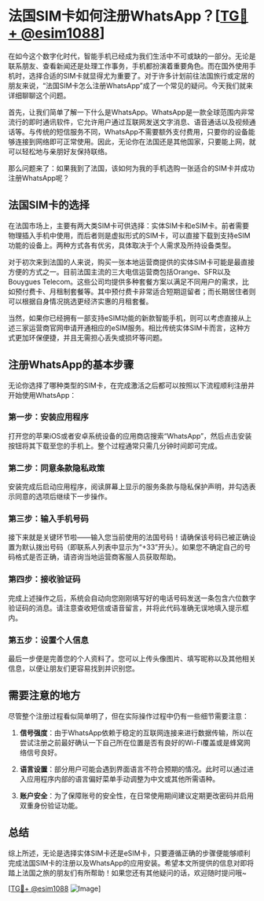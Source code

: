 # 法国SIM卡如何注册WhatsApp？[[TG💪+ @esim1088](https://t.me/s/esim1088)]

在如今这个数字化时代，智能手机已经成为我们生活中不可或缺的一部分。无论是联系朋友、查看新闻还是处理工作事务，手机都扮演着重要角色。而在国外使用手机时，选择合适的SIM卡就显得尤为重要了。对于许多计划前往法国旅行或定居的朋友来说，“法国SIM卡怎么注册WhatsApp”成了一个常见的疑问。今天我们就来详细聊聊这个问题。

首先，让我们简单了解一下什么是WhatsApp。WhatsApp是一款全球范围内非常流行的即时通讯软件，它允许用户通过互联网发送文字消息、语音通话以及视频通话等。与传统的短信服务不同，WhatsApp不需要额外支付费用，只要你的设备能够连接到网络即可正常使用。因此，无论你在法国还是其他国家，只要能上网，就可以轻松地与亲朋好友保持联络。

那么问题来了：如果我到了法国，该如何为我的手机选购一张适合的SIM卡并成功注册WhatsApp呢？

## 法国SIM卡的选择

在法国市场上，主要有两大类SIM卡可供选择：实体SIM卡和eSIM卡。前者需要物理插入手机中使用，而后者则是虚拟形式的SIM卡，可以直接下载到支持eSIM功能的设备上。两种方式各有优劣，具体取决于个人需求及所持设备类型。

对于初次来到法国的人来说，购买一张本地运营商提供的实体SIM卡可能是最直接方便的方式之一。目前法国主流的三大电信运营商包括Orange、SFR以及Bouygues Telecom。这些公司均提供多种套餐方案以满足不同用户的需求，比如预付费卡、月租制套餐等。其中预付费卡非常适合短期逗留者；而长期居住者则可以根据自身情况挑选更经济实惠的月租套餐。

当然，如果你已经拥有一部支持eSIM功能的新款智能手机，则可以考虑直接从上述三家运营商官网申请开通相应的eSIM服务。相比传统实体SIM卡而言，这种方式更加环保便捷，并且无需担心丢失或损坏等问题。

## 注册WhatsApp的基本步骤

无论你选择了哪种类型的SIM卡，在完成激活之后都可以按照以下流程顺利注册并开始使用WhatsApp：

### 第一步：安装应用程序

打开您的苹果iOS或者安卓系统设备的应用商店搜索“WhatsApp”，然后点击安装按钮将其下载至您的手机上。整个过程通常只需几分钟时间即可完成。

### 第二步：同意条款隐私政策

安装完成后启动应用程序，阅读屏幕上显示的服务条款与隐私保护声明，并勾选表示同意的选项后继续下一步操作。

### 第三步：输入手机号码

接下来就是关键环节啦——输入您当前使用的法国号码！请确保该号码已被正确设置为默认拨出号码（即联系人列表中显示为“+33”开头）。如果您不确定自己的号码格式是否正确，请咨询当地运营商客服人员获取帮助。

### 第四步：接收验证码

完成上述操作之后，系统会自动向您刚刚填写好的电话号码发送一条包含六位数字验证码的消息。请注意查收短信或语音留言，并将此代码准确无误地填入提示框内。

### 第五步：设置个人信息

最后一步便是完善您的个人资料了。您可以上传头像图片、填写昵称以及其他相关信息，以便让朋友们更容易找到并识别您。

## 需要注意的地方

尽管整个注册过程看似简单明了，但在实际操作过程中仍有一些细节需要注意：

1. **信号强度**：由于WhatsApp依赖于稳定的互联网连接来进行数据传输，所以在尝试注册之前最好确认一下自己所在位置是否有良好的Wi-Fi覆盖或是蜂窝网络信号良好。
   
2. **语言设置**：部分用户可能会遇到界面语言不符合预期的情况。此时可以通过进入应用程序内部的语言偏好菜单手动调整为中文或其他所需语种。

3. **账户安全**：为了保障账号的安全性，在日常使用期间建议定期更改密码并启用双重身份验证功能。

## 总结

综上所述，无论是选择实体SIM卡还是eSIM卡，只要遵循正确的步骤便能够顺利完成法国SIM卡的注册以及WhatsApp的应用安装。希望本文所提供的信息对即将踏上法国之旅的朋友们有所帮助！如果您还有其他疑问的话，欢迎随时提问哦~

[[TG💪+ @esim1088](https://t.me/s/esim1088) ![Image](https://i.postimg.cc/4NQfJmqS/Snipaste-2025-05-13-00-14-12.png)]